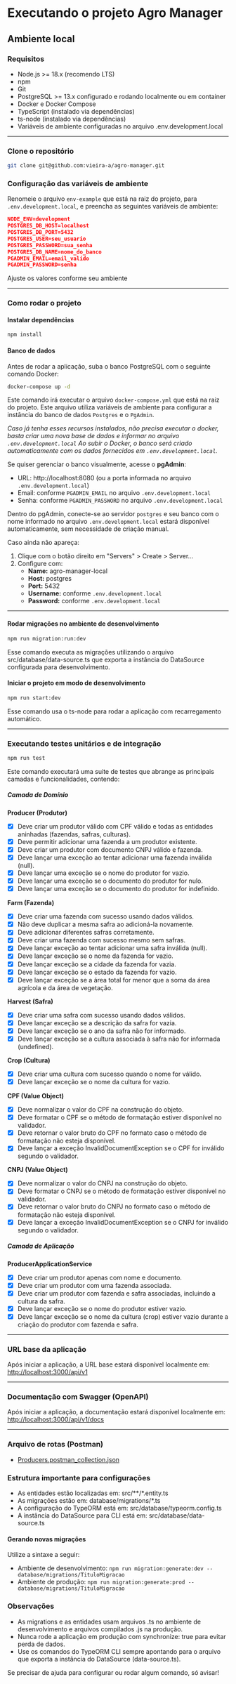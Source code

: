 # Executando o projeto Agro Manager

## Ambiente local

### Requisitos

- Node.js >= 18.x (recomendo LTS)
- npm
- Git
- PostgreSQL >= 13.x configurado e rodando localmente ou em container
- Docker e Docker Compose
- TypeScript (instalado via dependências)
- ts-node (instalado via dependências)
- Variáveis de ambiente configuradas no arquivo .env.development.local

---

### Clone o repositório

```bash
git clone git@github.com:vieira-a/agro-manager.git
```

### Configuração das variáveis de ambiente

 Renomeie o arquivo `env-example` que está na raiz do projeto, para `.env.development.local`, e preencha as seguintes variáveis de ambiente:

```json
NODE_ENV=development
POSTGRES_DB_HOST=localhost
POSTGRES_DB_PORT=5432
POSTGRES_USER=seu_usuario
POSTGRES_PASSWORD=sua_senha
POSTGRES_DB_NAME=nome_do_banco
PGADMIN_EMAIL=email_valido
PGADMIN_PASSWORD=senha
```

Ajuste os valores conforme seu ambiente

---

### Como rodar o projeto

#### Instalar dependências

```bash
npm install
```

#### Banco de dados

Antes de rodar a aplicação, suba o banco PostgreSQL com o seguinte comando Docker:

```bash
docker-compose up -d
```

Este comando irá executar o arquivo `docker-compose.yml` que está na raiz do projeto. Este arquivo utiliza variáveis de ambiente para configurar a instância do banco de dados `Postgres` e o `PgAdmin`.

_Caso já tenha esses recursos instalados, não precisa executar o docker, basta criar uma nova base de dados e informar no arquivo `.env.development.local`
Ao subir o Docker, o banco será criado automaticamente com os dados fornecidos em `.env.development.local`._

Se quiser gerenciar o banco visualmente, acesse o **pgAdmin**:

- URL: http://localhost:8080 (ou a porta informada no arquivo `.env.development.local`)
- Email: conforme `PGADMIN_EMAIL` no arquivo `.env.development.local`
- Senha: conforme `PGADMIN_PASSWORD` no arquivo `.env.development.local`

Dentro do pgAdmin, conecte-se ao servidor `postgres` e seu banco com o nome informado no arquivo `.env.development.local` estará disponível automaticamente, sem necessidade de criação manual.

Caso ainda não apareça:

1. Clique com o botão direito em "Servers" > Create > Server...
2. Configure com:
   - **Name:** agro-manager-local
   - **Host:** postgres
   - **Port:** 5432
   - **Username:** conforme `.env.development.local`
   - **Password:** conforme `.env.development.local`

---

#### Rodar migrações no ambiente de desenvolvimento

```bash
npm run migration:run:dev
```

Esse comando executa as migrações utilizando o arquivo src/database/data-source.ts que exporta a instância do DataSource configurada para desenvolvimento.

#### Iniciar o projeto em modo de desenvolvimento

```bash
npm run start:dev
```

Esse comando usa o ts-node para rodar a aplicação com recarregamento automático.

---

### Executando testes unitários e de integração

```bash
npm run test
```

Este comando executará uma suite de testes que abrange as principais camadas e funcionalidades, contendo:

##### Camada de Domínio

**Producer (Produtor)**

- [x] Deve criar um produtor válido com CPF válido e todas as entidades aninhadas (fazendas, safras, culturas).
- [x] Deve permitir adicionar uma fazenda a um produtor existente.
- [x] Deve criar um produtor com documento CNPJ válido e fazenda.
- [x] Deve lançar uma exceção ao tentar adicionar uma fazenda inválida (null).
- [x] Deve lançar uma exceção se o nome do produtor for vazio.
- [x] Deve lançar uma exceção se o documento do produtor for nulo.
- [x] Deve lançar uma exceção se o documento do produtor for indefinido.

**Farm (Fazenda)**

- [x] Deve criar uma fazenda com sucesso usando dados válidos.
- [x] Não deve duplicar a mesma safra ao adicioná-la novamente.
- [x] Deve adicionar diferentes safras corretamente.
- [x] Deve criar uma fazenda com sucesso mesmo sem safras.
- [x] Deve lançar exceção ao tentar adicionar uma safra inválida (null).
- [x] Deve lançar exceção se o nome da fazenda for vazio.
- [x] Deve lançar exceção se a cidade da fazenda for vazia.
- [x] Deve lançar exceção se o estado da fazenda for vazio.
- [x] Deve lançar exceção se a área total for menor que a soma da área agrícola e da área de vegetação.

**Harvest (Safra)**

- [x] Deve criar uma safra com sucesso usando dados válidos.
- [x] Deve lançar exceção se a descrição da safra for vazia.
- [x] Deve lançar exceção se o ano da safra não for informado.
- [x] Deve lançar exceção se a cultura associada à safra não for informada (undefined).

**Crop (Cultura)**

- [x] Deve criar uma cultura com sucesso quando o nome for válido.
- [x] Deve lançar exceção se o nome da cultura for vazio.

**CPF (Value Object)**

- [x] Deve normalizar o valor do CPF na construção do objeto.
- [x] Deve formatar o CPF se o método de formatação estiver disponível no validador.
- [x] Deve retornar o valor bruto do CPF no formato caso o método de formatação não esteja disponível.
- [x] Deve lançar a exceção InvalidDocumentException se o CPF for inválido segundo o validador.

**CNPJ (Value Object)**

- [x] Deve normalizar o valor do CNPJ na construção do objeto.
- [x] Deve formatar o CNPJ se o método de formatação estiver disponível no validador.
- [x] Deve retornar o valor bruto do CNPJ no formato caso o método de formatação não esteja disponível.
- [x] Deve lançar a exceção InvalidDocumentException se o CNPJ for inválido segundo o validador.

##### Camada de Aplicação

**ProducerApplicationService**

- [x] Deve criar um produtor apenas com nome e documento.
- [x] Deve criar um produtor com uma fazenda associada.
- [x] Deve criar um produtor com fazenda e safra associadas, incluindo a cultura da safra.
- [x] Deve lançar exceção se o nome do produtor estiver vazio.
- [x] Deve lançar exceção se o nome da cultura (crop) estiver vazio durante a criação do produtor com fazenda e safra.

---

### URL base da aplicação

Após iniciar a aplicação, a URL base estará disponível localmente em: [http://localhost:3000/api/v1](http://localhost:3000/api/v1)

---

### Documentação com Swagger (OpenAPI)

Após iniciar a aplicação, a documentação estará disponível localmente em: [http://localhost:3000/api/v1/docs](http://localhost:3000/api/v1/docs)

---

### Arquivo de rotas (Postman)

- [Producers.postman_collection.json](https://github.com/user-attachments/files/20734898/Producers.postman_collection.json)

### Estrutura importante para configurações

- As entidades estão localizadas em: src/**/*.entity.ts
- As migrações estão em: database/migrations/*.ts
- A configuração do TypeORM está em: src/database/typeorm.config.ts
- A instância do DataSource para CLI está em: src/database/data-source.ts

#### Gerando novas migrações 

Utilize a sintaxe a seguir:

- Ambiente de desenvolvimento: `npm run migration:generate:dev -- database/migrations/TituloMigracao`
- Ambiente de produção: `npm run migration:generate:prod -- database/migrations/TituloMigracao`

### Observações

- As migrations e as entidades usam arquivos .ts no ambiente de desenvolvimento e arquivos compilados .js na produção.
- Nunca rode a aplicação em produção com synchronize: true para evitar perda de dados.
- Use os comandos do TypeORM CLI sempre apontando para o arquivo que exporta a instância do DataSource (data-source.ts).

Se precisar de ajuda para configurar ou rodar algum comando, só avisar! 
